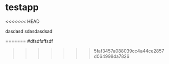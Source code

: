 # testapp
<<<<<<< HEAD

dasdasd
sdasdasdsad

=======
#dfsdfsffsdf
>>>>>>> 5faf3457a088039cc4a44ce2857d064998da7826
